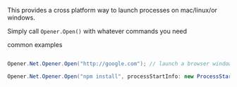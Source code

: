 This provides a cross platform way to launch processes on mac/linux/or windows.

Simply call  `Opener.Open()` with whatever commands you need


common examples


```cs

Opener.Net.Opener.Open("http://google.com"); // launch a browser window

Opener.Net.Opener.Open("npm install", processStartInfo: new ProcessStartInfo(){ WorkingDirectory = "c:/projects/npmrest"}); //npm install in a specific directory

```
